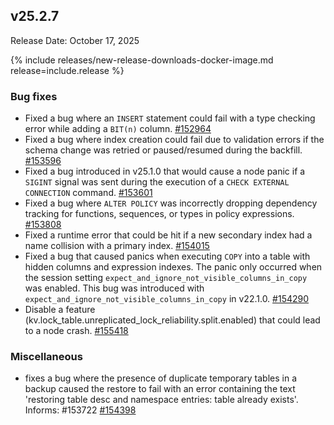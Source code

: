 ## v25.2.7

Release Date: October 17, 2025

{% include releases/new-release-downloads-docker-image.md release=include.release %}

<h3 id="v25-2-7-bug-fixes">Bug fixes</h3>

- Fixed a bug where an `INSERT` statement could fail with a type checking error while adding a `BIT(n)` column. [#152964][#152964]
- Fixed a bug where index creation could fail due to validation errors if the schema change was retried or paused/resumed during the backfill. [#153596][#153596]
- Fixed a bug introduced in v25.1.0 that would
  cause a node panic if a `SIGINT` signal was sent during the execution of
  a `CHECK EXTERNAL CONNECTION` command. [#153601][#153601]
- Fixed a bug where `ALTER POLICY` was incorrectly dropping dependency tracking for functions, sequences, or types in policy expressions. [#153808][#153808]
- Fixed a runtime error that could be hit if a new secondary index had a name collision with a primary index. [#154015][#154015]
- Fixed a bug that caused panics when executing `COPY` into a table with hidden columns and expression indexes. The panic only occurred when the session setting `expect_and_ignore_not_visible_columns_in_copy` was enabled. This bug was introduced with `expect_and_ignore_not_visible_columns_in_copy` in v22.1.0. [#154290][#154290]
- Disable a feature
  (kv.lock_table.unreplicated_lock_reliability.split.enabled) that could
  lead to a node crash. [#155418][#155418]

<h3 id="v25-2-7-miscellaneous">Miscellaneous</h3>

- fixes a bug where the presence of duplicate temporary
  tables in a backup caused the restore to fail with an error containing
  the text 'restoring table desc and namespace
  entries: table already exists'.
  Informs: #153722 [#154398][#154398]


[#153808]: https://github.com/cockroachdb/cockroach/pull/153808
[#154015]: https://github.com/cockroachdb/cockroach/pull/154015
[#154290]: https://github.com/cockroachdb/cockroach/pull/154290
[#155418]: https://github.com/cockroachdb/cockroach/pull/155418
[#154398]: https://github.com/cockroachdb/cockroach/pull/154398
[#152964]: https://github.com/cockroachdb/cockroach/pull/152964
[#153596]: https://github.com/cockroachdb/cockroach/pull/153596
[#153601]: https://github.com/cockroachdb/cockroach/pull/153601
